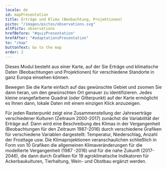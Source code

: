 ```yaml
---
locale: de
id: mapPresentation
title: Erträge und Klima (Beobachtung, Projektionen)
picto: "/images/pictos/observations.svg"
altPicto: observations
hrefBefore: "#quizPresentation"
hrefAfter: "#adaptationsPresentation"
to: "/map"
buttonText: Go to the map
order: 2
---
```


Dieses Modul besteht aus einer Karte, auf der Sie Erträge und klimatische Daten (Beobachtungen und Projektionen) für verschiedene Standorte in ganz Europa einsehen können.

Bewegen Sie die Karte einfach auf das gewünschte Gebiet und zoomen Sie dann heran, um den gewünschten Ort genauer zu identifizieren. Jedes kleine orangefarbene Quadrat (oder Gitterpunkt) auf der Karte ermöglicht es Ihnen dann, lokale Daten mit einem einzigen Klick anzuzeigen.

Für jeden Rasterpunkt zeigt eine Zusammenstellung der Jahreserträge verschiedener Kulturen (Zeitraum 2000-2017) zunächst die Variabilität der Erträge auf. Dann wird eine Beschreibung des Klimas in der Vergangenheit (Beobachtungen für den Zeitraum 1987-2016) durch verschiedene Grafiken für verschiedene Variablen dargestellt: Temperatur, Niederschlag, Anzahl der Frosttage usw. Die Klimaprojektionen veranschaulichen schließlich in Form von 10 Grafiken die allgemeinen Klimaveränderungen für die modellierte Vergangenheit (1987 -2016) und für die nahe Zukunft (2017-2046), die dann durch Grafiken für 19 agroklimatische Indikatoren für Ackerbaukulturen, Tierhaltung, Wein- und Obstbau ergänzt werden.
